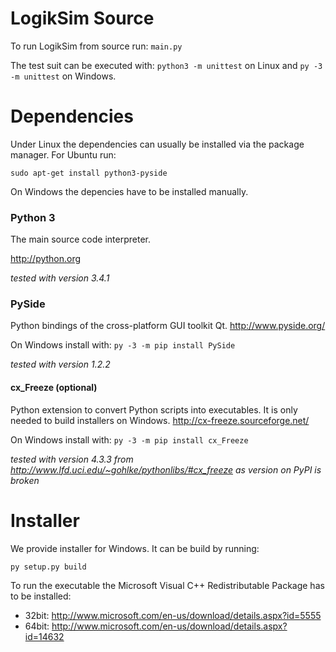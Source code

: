 LogikSim Source
===============

To run LogikSim from source run: ```main.py```

The test suit can be executed with: ```python3 -m unittest``` on Linux
and ```py -3 -m unittest``` on Windows.


Dependencies
============

Under Linux the dependencies can usually be installed via the
package manager. For Ubuntu run:
```
sudo apt-get install python3-pyside
```

On Windows the depencies have to be installed manually.

### Python 3 ###

The main source code interpreter.

http://python.org

*tested with version 3.4.1*

### PySide ###

Python bindings of the cross-platform GUI toolkit Qt. http://www.pyside.org/

On Windows install with: ```py -3 -m pip install PySide```

*tested with version 1.2.2*

#### cx_Freeze (optional) ####

Python extension to convert Python scripts into executables.
It is only needed to build installers on Windows.
http://cx-freeze.sourceforge.net/

On Windows install with: ```py -3 -m pip install cx_Freeze```

*tested with version 4.3.3 from
http://www.lfd.uci.edu/~gohlke/pythonlibs/#cx_freeze as version on PyPI is broken*


Installer
=========

We provide installer for Windows. It can be build by running:
```
py setup.py build
```

To run the executable the Microsoft Visual C++ Redistributable Package
has to be installed:
- 32bit: http://www.microsoft.com/en-us/download/details.aspx?id=5555
- 64bit: http://www.microsoft.com/en-us/download/details.aspx?id=14632

